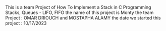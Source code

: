This is a team Project of How To Implement a Stack in C Programming Stacks, Queues - LIFO, FIFO
the name of this project is Monty 
the team Project : OMAR DRIOUCH  and MOSTAPHA ALAMY 
the date we started this project : 10/17/2023